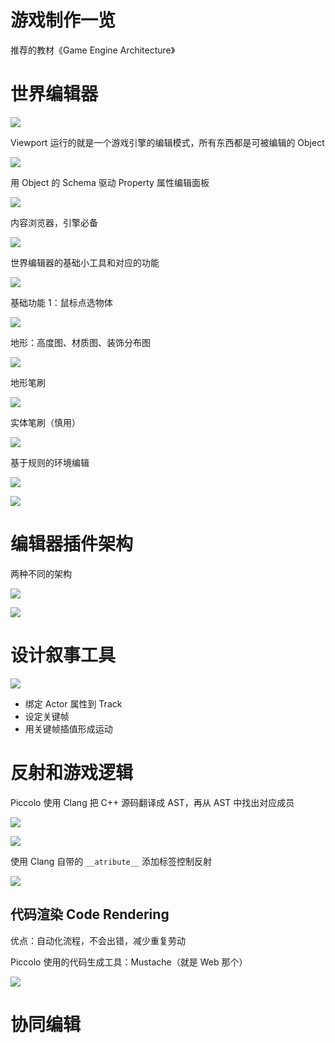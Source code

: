 # 游戏制作一览

推荐的教材《Game Engine Architecture》

# 世界编辑器

![](attachments/Pasted%20image%2020220820013132.png)

Viewport 运行的就是一个游戏引擎的编辑模式，所有东西都是可被编辑的 Object

![](attachments/Pasted%20image%2020220820013701.png)

用 Object 的 Schema 驱动 Property 属性编辑面板

![](attachments/Pasted%20image%2020220820014143.png)

内容浏览器，引擎必备

![](attachments/Pasted%20image%2020220820014223.png)

世界编辑器的基础小工具和对应的功能

![](attachments/Pasted%20image%2020220820014704.png)

基础功能 1：鼠标点选物体

![](attachments/Pasted%20image%2020220820014926.png)

地形：高度图、材质图、装饰分布图

![](attachments/Pasted%20image%2020220820015958.png)

地形笔刷

![](attachments/Pasted%20image%2020220820020040.png)

实体笔刷（慎用）

![](attachments/Pasted%20image%2020220820020100.png)

基于规则的环境编辑

![](attachments/Pasted%20image%2020220820020128.png)

![](attachments/Pasted%20image%2020220820020512.png)

# 编辑器插件架构

两种不同的架构

![](attachments/Pasted%20image%2020220823182629.png)

![](attachments/Pasted%20image%2020220823183023.png)

# 设计叙事工具

![](attachments/Pasted%20image%2020220823183539.png)

- 绑定 Actor 属性到 Track
- 设定关键帧
- 用关键帧插值形成运动

# 反射和游戏逻辑

Piccolo 使用 Clang 把 C++ 源码翻译成 AST，再从 AST 中找出对应成员

![](attachments/Pasted%20image%2020220903214813.png)

![](attachments/Pasted%20image%2020220903214827.png)

使用 Clang 自带的 `__atribute__` 添加标签控制反射

![](attachments/Pasted%20image%2020220903214939.png)

## 代码渲染 Code Rendering

优点：自动化流程，不会出错，减少重复劳动

Piccolo 使用的代码生成工具：Mustache（就是 Web 那个）

![](attachments/Pasted%20image%2020220903215538.png)

# 协同编辑
